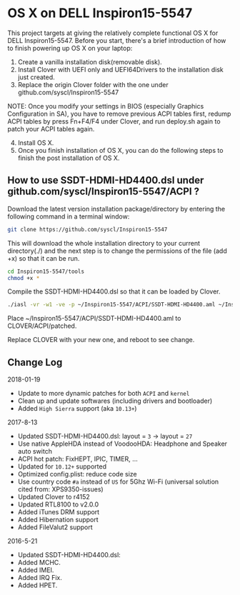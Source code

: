 OS X on DELL Inspiron15-5547
============================


This project targets at giving the relatively complete functional OS X for DELL Inspiron15-5547. Before you start, there's a brief introduction of how to finish powering up OS X on your laptop:

1. Create a vanilla installation disk(removable disk).
2. Install Clover with UEFI only and UEFI64Drivers to the installation disk just created. 
3. Replace the origin Clover folder with the one under github.com/syscl/Inspiron15-5547

NOTE: Once you modify your settings in BIOS (especially Graphics Configuration in SA), you have to remove previous ACPI tables first, redump ACPI tables by press Fn+F4/F4 under Clover, and run deploy.sh again to patch your ACPI tables again.

4. Install OS X.
5. Once you finish installation of OS X, you can do the following steps to finish the post installation of OS X.

How to use SSDT-HDMI-HD4400.dsl under github.com/syscl/Inspiron15-5547/ACPI ?
----------------

Download the latest version installation package/directory by entering the following command in a terminal window:

```sh
git clone https://github.com/syscl/Inspiron15-5547
```
This will download the whole installation directory to your current directory(./) and the next step is to change the permissions of the file (add +x) so that it can be run.

```sh
cd Inspiron15-5547/tools
chmod +x *
```
Compile the SSDT-HDMI-HD4400.dsl so that it can be loaded by Clover.

```sh
./iasl -vr -w1 -ve -p ~/Inspiron15-5547/ACPI/SSDT-HDMI-HD4400.aml ~/Inspiron15-5547/ACPI/SSDT-HDMI-HD4400.dsl
```

Place ~/Inspiron15-5547/ACPI/SSDT-HDMI-HD4400.aml to CLOVER/ACPI/patched.

Replace CLOVER with your new one, and reboot to see change.

Change Log
----------------
2018-01-19
- Update to more dynamic patches for both ```ACPI``` and ```kernel```
- Clean up and update softwares (including drivers and bootloader)
- Added ```High Sierra``` support (aka ```10.13+```)

2017-8-13

- Updated SSDT-HDMI-HD4400.dsl: layout = ```3``` -> layout = ```27```
- Use native AppleHDA instead of VoodooHDA: Headphone and Speaker auto switch
- ACPI hot patch: FixHEPT, IPIC, TIMER, ...
- Updated for ```10.12+``` supported
- Optimized config.plist: reduce code size
- Use country code ```#a``` instead of ```US``` for 5Ghz Wi-Fi (universal solution cited from: XPS9350-issues)
- Updated Clover to r4152
- Updated RTL8100 to v2.0.0
- Added iTunes DRM support
- Added Hibernation support
- Added FileValut2 support

2016-5-21

- Updated SSDT-HDMI-HD4400.dsl:
- Added MCHC.
- Added IMEI.
- Added IRQ Fix.
- Added HPET.

